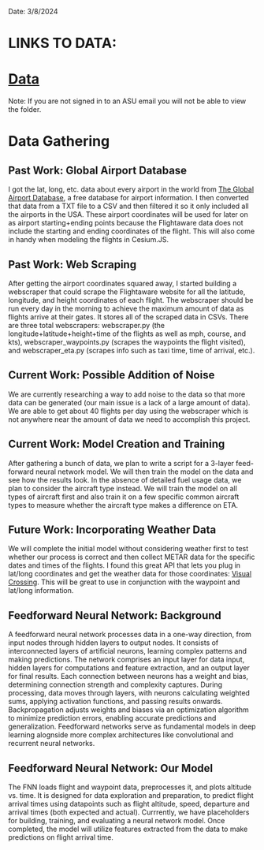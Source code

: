 Date: 3/8/2024
# LINKS TO DATA: 
# [Data](https://drive.google.com/drive/folders/1_xI6kG4z-Dl10iWgWJBBkTO-BhMy8TBJ?usp=drive_link?target="_blank")

Note: If you are not signed in to an ASU email you will not be able to view the folder.

# Data Gathering

## Past Work: Global Airport Database

I got the lat, long, etc. data about every airport in the world from [The Global Airport Database](https://www.partow.net/miscellaneous/airportdatabase/), a free database for airport information. I then converted that data from a TXT file to a CSV and then filtered it so it only included all the airports in the USA. These airport coordinates will be used for later on as airport starting+ending points because the Flightaware data does not include the starting and ending coordinates of the flight. This will also come in handy when modeling the flights in Cesium.JS. 

## Past Work: Web Scraping

After getting the airport coordinates squared away, I started building a webscraper that could scrape the Flightaware website for all the latitude, longitude, and height coordinates of each flight. The webscraper should be run every day in the morning to achieve the maximum amount of data as flights arrive at their gates. It stores all of the scraped data in CSVs. There are three total webscrapers: webscraper.py (the longitude+latitude+height+time of the flights as well as mph, course, and kts), webscraper_waypoints.py (scrapes the waypoints the flight visited), and webscraper_eta.py (scrapes info such as taxi time, time of arrival, etc.).

## Current Work: Possible Addition of Noise

We are currently researching a way to add noise to the data so that more data can be generated (our main issue is a lack of a large amount of data). We are able to get about 40 flights per day using the webscraper which is not anywhere near the amount of data we need to accomplish this project. 

## Current Work: Model Creation and Training

After gathering a bunch of data, we plan to write a script for a 3-layer feed-forward neural network model. We will then train the model on the data and see how the results look. In the absence of detailed fuel usage data, we plan to consider the aircraft type instead. We will train the model on all types of aircraft first and also train it on a few specific common aircraft types to measure whether the aircraft type makes a difference on ETA. 

## Future Work: Incorporating Weather Data

We will complete the initial model without considering weather first to test whether our process is correct and then collect METAR data for the specific dates and times of the flights. I found this great API that lets you plug in lat/long coordinates and get the weather data for those coordinates: [Visual Crossing](https://www.visualcrossing.com/weather-history/40.7128,-74.0060/us/2024-03-08/2024-03-08). This will be great to use in conjunction with the waypoint and lat/long information. 

## Feedforward Neural Network: Background

A feedforward neural network processes data in a one-way direction, from input nodes through hidden layers to output nodes. It consists of interconnected layers of artificial neurons, learning complex patterns and making predictions. The network comprises an input layer for data input, hidden layers for computations and feature extraction, and an output layer for final results. Each connection between neurons has a weight and bias, determining connection strength and complexity captures. During processing, data moves through layers, with neurons calculating weighted sums, applying activation functions, and passing results onwards. Backpropagation adjusts weights and biases via an optimization algorithm to minimize prediction errors, enabling accurate predictions and generalization. Feedforward networks serve as fundamental models in deep learning alognside more complex architectures like convolutional and recurrent neural networks.

## Feedforward Neural Network: Our Model 
The FNN loads flight and waypoint data, preprocesses it, and plots altitude vs. time. It is designed for data exploration and preparation, to predict flight arrival times using datapoints such as flight altitude, speed, departure and arrival times (both expected and actual). Currrently, we have placeholders for building, training, and evaluating a neural network model. Once completed, the model will utilize features extracted from the data to make predictions on flight arrival time.
